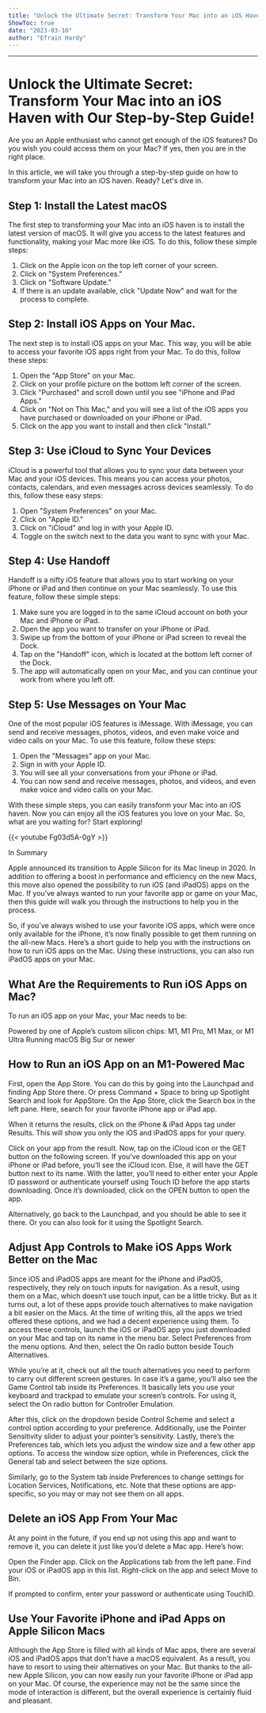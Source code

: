 ```yaml
---
title: "Unlock the Ultimate Secret: Transform Your Mac into an iOS Haven with Our Step-by-Step Guide!"
ShowToc: true 
date: "2023-03-10"
author: "Efrain Hardy"
---
```

*****
# Unlock the Ultimate Secret: Transform Your Mac into an iOS Haven with Our Step-by-Step Guide!

Are you an Apple enthusiast who cannot get enough of the iOS features? Do you wish you could access them on your Mac? If yes, then you are in the right place.

In this article, we will take you through a step-by-step guide on how to transform your Mac into an iOS haven. Ready? Let's dive in.

## Step 1: Install the Latest macOS

The first step to transforming your Mac into an iOS haven is to install the latest version of macOS. It will give you access to the latest features and functionality, making your Mac more like iOS. To do this, follow these simple steps:

1. Click on the Apple icon on the top left corner of your screen.
2. Click on "System Preferences."
3. Click on "Software Update."
4. If there is an update available, click "Update Now" and wait for the process to complete.

## Step 2: Install iOS Apps on Your Mac.

The next step is to install iOS apps on your Mac. This way, you will be able to access your favorite iOS apps right from your Mac. To do this, follow these steps:

1. Open the "App Store" on your Mac.
2. Click on your profile picture on the bottom left corner of the screen.
3. Click "Purchased" and scroll down until you see "iPhone and iPad Apps."
4. Click on "Not on This Mac," and you will see a list of the iOS apps you have purchased or downloaded on your iPhone or iPad.
5. Click on the app you want to install and then click "Install."

## Step 3: Use iCloud to Sync Your Devices

iCloud is a powerful tool that allows you to sync your data between your Mac and your iOS devices. This means you can access your photos, contacts, calendars, and even messages across devices seamlessly. To do this, follow these easy steps:

1. Open "System Preferences" on your Mac.
2. Click on "Apple ID."
3. Click on "iCloud" and log in with your Apple ID.
4. Toggle on the switch next to the data you want to sync with your Mac.

## Step 4: Use Handoff

Handoff is a nifty iOS feature that allows you to start working on your iPhone or iPad and then continue on your Mac seamlessly. To use this feature, follow these simple steps:

1. Make sure you are logged in to the same iCloud account on both your Mac and iPhone or iPad.
2. Open the app you want to transfer on your iPhone or iPad.
3. Swipe up from the bottom of your iPhone or iPad screen to reveal the Dock.
4. Tap on the "Handoff" icon, which is located at the bottom left corner of the Dock.
5. The app will automatically open on your Mac, and you can continue your work from where you left off.

## Step 5: Use Messages on Your Mac

One of the most popular iOS features is iMessage. With iMessage, you can send and receive messages, photos, videos, and even make voice and video calls on your Mac. To use this feature, follow these steps:

1. Open the "Messages" app on your Mac.
2. Sign in with your Apple ID.
3. You will see all your conversations from your iPhone or iPad.
4. You can now send and receive messages, photos, and videos, and even make voice and video calls on your Mac.

With these simple steps, you can easily transform your Mac into an iOS haven. Now you can enjoy all the iOS features you love on your Mac. So, what are you waiting for? Start exploring!

{{< youtube Fg03d5A-0gY >}} 



In Summary


Apple announced its transition to Apple Silicon for its Mac lineup in 2020.
In addition to offering a boost in performance and efficiency on the new Macs, this move also opened the possibility to run iOS (and iPadOS) apps on the Mac.
If you’ve always wanted to run your favorite app or game on your Mac, then this guide will walk you through the instructions to help you in the process.







So, if you’ve always wished to use your favorite iOS apps, which were once only available for the iPhone, it’s now finally possible to get them running on the all-new Macs.
Here’s a short guide to help you with the instructions on how to run iOS apps on the Mac. Using these instructions, you can also run iPadOS apps on your Mac.

 
## What Are the Requirements to Run iOS Apps on Mac?


To run an iOS app on your Mac, your Mac needs to be:

 

Powered by one of Apple’s custom silicon chips: M1, M1 Pro, M1 Max, or M1 Ultra
Running macOS Big Sur or newer

 
## How to Run an iOS App on an M1-Powered Mac


First, open the App Store. You can do this by going into the Launchpad and finding App Store there. Or press Command + Space to bring up Spotlight Search and look for AppStore.
On the App Store, click the Search box in the left pane. Here, search for your favorite iPhone app or iPad app.

When it returns the results, click on the iPhone & iPad Apps tag under Results. This will show you only the iOS and iPadOS apps for your query.

Click on your app from the result. Now, tap on the iCloud icon or the GET button on the following screen. If you’ve downloaded this app on your iPhone or iPad before, you’ll see the iCloud icon. Else, it will have the GET button next to its name.
With the latter, you’ll need to either enter your Apple ID password or authenticate yourself using Touch ID before the app starts downloading.
Once it’s downloaded, click on the OPEN button to open the app.

Alternatively, go back to the Launchpad, and you should be able to see it there. Or you can also look for it using the Spotlight Search.

 
## Adjust App Controls to Make iOS Apps Work Better on the Mac


Since iOS and iPadOS apps are meant for the iPhone and iPadOS, respectively, they rely on touch inputs for navigation. As a result, using them on a Mac, which doesn’t use touch input, can be a little tricky.
But as it turns out, a lot of these apps provide touch alternatives to make navigation a bit easier on the Macs. At the time of writing this, all the apps we tried offered these options, and we had a decent experience using them.
To access these controls, launch the iOS or iPadOS app you just downloaded on your Mac and tap on its name in the menu bar. Select Preferences from the menu options. And then, select the On radio button beside Touch Alternatives.

While you’re at it, check out all the touch alternatives you need to perform to carry out different screen gestures.
In case it’s a game, you’ll also see the Game Control tab inside its Preferences. It basically lets you use your keyboard and trackpad to emulate your screen’s controls.
For using it, select the On radio button for Controller Emulation.

After this, click on the dropdown beside Control Scheme and select a control option according to your preference. Additionally, use the Pointer Sensitivity slider to adjust your pointer’s sensitivity.
Lastly, there’s the Preferences tab, which lets you adjust the window size and a few other app options. To access the window size option, while in Preferences, click the General tab and select between the size options.

Similarly, go to the System tab inside Preferences to change settings for Location Services, Notifications, etc. Note that these options are app-specific, so you may or may not see them on all apps.


 
## Delete an iOS App From Your Mac


At any point in the future, if you end up not using this app and want to remove it, you can delete it just like you’d delete a Mac app. Here’s how:

 

Open the Finder app.
Click on the Applications tab from the left pane.
Find your iOS or iPadOS app in this list.
Right-click on the app and select Move to Bin.

If prompted to confirm, enter your password or authenticate using TouchID.

 
## Use Your Favorite iPhone and iPad Apps on Apple Silicon Macs


Although the App Store is filled with all kinds of Mac apps, there are several iOS and iPadOS apps that don’t have a macOS equivalent. As a result, you have to resort to using their alternatives on your Mac. But thanks to the all-new Apple Silicon, you can now easily run your favorite iPhone or iPad app on your Mac. Of course, the experience may not be the same since the mode of interaction is different, but the overall experience is certainly fluid and pleasant.





